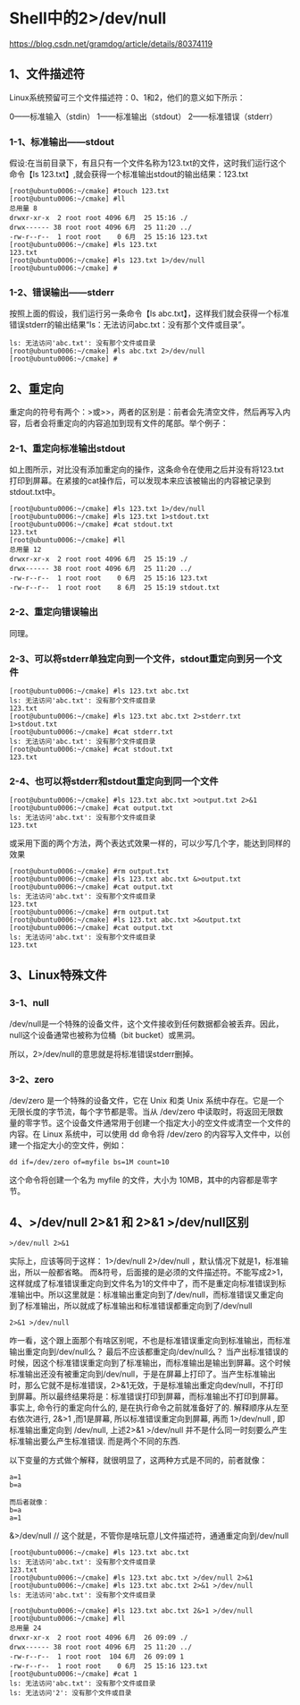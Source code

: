 # Shell中的2>/dev/null

https://blog.csdn.net/gramdog/article/details/80374119

## 1、文件描述符
Linux系统预留可三个文件描述符：0、1和2，他们的意义如下所示：

0——标准输入（stdin）
1——标准输出（stdout）
2——标准错误（stderr）

### 1-1、标准输出——stdout
假设:在当前目录下，有且只有一个文件名称为123.txt的文件，这时我们运行这个命令【ls 123.txt】,就会获得一个标准输出stdout的输出结果：123.txt
```
[root@ubuntu0006:~/cmake] #touch 123.txt
[root@ubuntu0006:~/cmake] #ll
总用量 8
drwxr-xr-x  2 root root 4096 6月  25 15:16 ./
drwx------ 38 root root 4096 6月  25 11:20 ../
-rw-r--r--  1 root root    0 6月  25 15:16 123.txt
[root@ubuntu0006:~/cmake] #ls 123.txt
123.txt
[root@ubuntu0006:~/cmake] #ls 123.txt 1>/dev/null
[root@ubuntu0006:~/cmake] #
```

### 1-2、错误输出——stderr
按照上面的假设，我们运行另一条命令【ls abc.txt】，这样我们就会获得一个标准错误stderr的输出结果“ls：无法访问abc.txt：没有那个文件或目录”。
```[root@ubuntu0006:~/cmake] #ls abc.txt
ls: 无法访问'abc.txt': 没有那个文件或目录
[root@ubuntu0006:~/cmake] #ls abc.txt 2>/dev/null
[root@ubuntu0006:~/cmake] #
```

## 2、重定向
重定向的符号有两个：>或>>，两者的区别是：前者会先清空文件，然后再写入内容，后者会将重定向的内容追加到现有文件的尾部。举个例子：

### 2-1、重定向标准输出stdout
如上图所示，对比没有添加重定向的操作，这条命令在使用之后并没有将123.txt打印到屏幕。在紧接的cat操作后，可以发现本来应该被输出的内容被记录到stdout.txt中。
```
[root@ubuntu0006:~/cmake] #ls 123.txt 1>/dev/null
[root@ubuntu0006:~/cmake] #ls 123.txt 1>stdout.txt
[root@ubuntu0006:~/cmake] #cat stdout.txt
123.txt
[root@ubuntu0006:~/cmake] #ll
总用量 12
drwxr-xr-x  2 root root 4096 6月  25 15:19 ./
drwx------ 38 root root 4096 6月  25 11:20 ../
-rw-r--r--  1 root root    0 6月  25 15:16 123.txt
-rw-r--r--  1 root root    8 6月  25 15:19 stdout.txt
```

### 2-2、重定向错误输出
同理。

### 2-3、可以将stderr单独定向到一个文件，stdout重定向到另一个文件
```
[root@ubuntu0006:~/cmake] #ls 123.txt abc.txt
ls: 无法访问'abc.txt': 没有那个文件或目录
123.txt
[root@ubuntu0006:~/cmake] #ls 123.txt abc.txt 2>stderr.txt 1>stdout.txt
[root@ubuntu0006:~/cmake] #cat stderr.txt
ls: 无法访问'abc.txt': 没有那个文件或目录
[root@ubuntu0006:~/cmake] #cat stdout.txt
123.txt
```

### 2-4、也可以将stderr和stdout重定向到同一个文件
```
[root@ubuntu0006:~/cmake] #ls 123.txt abc.txt >output.txt 2>&1
[root@ubuntu0006:~/cmake] #cat output.txt
ls: 无法访问'abc.txt': 没有那个文件或目录
123.txt
```

或采用下面的两个方法，两个表达式效果一样的，可以少写几个字，能达到同样的效果
```
[root@ubuntu0006:~/cmake] #rm output.txt
[root@ubuntu0006:~/cmake] #ls 123.txt abc.txt &>output.txt
[root@ubuntu0006:~/cmake] #cat output.txt
ls: 无法访问'abc.txt': 没有那个文件或目录
123.txt
[root@ubuntu0006:~/cmake] #rm output.txt
[root@ubuntu0006:~/cmake] #ls 123.txt abc.txt >&output.txt
[root@ubuntu0006:~/cmake] #cat output.txt
ls: 无法访问'abc.txt': 没有那个文件或目录
123.txt
```

## 3、Linux特殊文件

### 3-1、null
/dev/null是一个特殊的设备文件，这个文件接收到任何数据都会被丢弃。因此，null这个设备通常也被称为位桶（bit bucket）或黑洞。

所以，2>/dev/null的意思就是将标准错误stderr删掉。

### 3-2、zero
/dev/zero 是一个特殊的设备文件，它在 Unix 和类 Unix 系统中存在。它是一个无限长度的字节流，每个字节都是零。当从 /dev/zero 中读取时，将返回无限数量的零字节。这个设备文件通常用于创建一个指定大小的空文件或清空一个文件的内容。在 Linux 系统中，可以使用 dd 命令将 /dev/zero 的内容写入文件中，以创建一个指定大小的空文件，例如：
```
dd if=/dev/zero of=myfile bs=1M count=10
```
这个命令将创建一个名为 myfile 的文件，大小为 10MB，其中的内容都是零字节。

## 4、>/dev/null 2>&1 和 2>&1 >/dev/null区别
```
>/dev/null 2>&1
```
实际上，应该等同于这样： 1>/dev/null 2>/dev/null ，默认情况下就是1，标准输出，所以一般都省略。 而&符号，后面接的是必须的文件描述符。不能写成2>1，这样就成了标准错误重定向到文件名为1的文件中了，而不是重定向标准错误到标准输出中。所以这里就是：标准输出重定向到了/dev/null，而标准错误又重定向到了标准输出，所以就成了标准输出和标准错误都重定向到了/dev/null

```
2>&1 >/dev/null
```
咋一看，这个跟上面那个有啥区别呢，不也是标准错误重定向到标准输出，而标准输出重定向到/dev/null么？ 最后不应该都重定向/dev/null么？  当产出标准错误的时候，因这个标准错误重定向到了标准输出，而标准输出是输出到屏幕。这个时候标准输出还没有被重定向到/dev/null，于是在屏幕上打印了。当产生标准输出时，那么它就不是标准错误，2>&1无效，于是标准输出重定向dev/null，不打印到屏幕。所以最终结果将是：标准错误打印到屏幕，而标准输出不打印到屏幕。
事实上, 命令行的重定向什么的, 是在执行命令之前就准备好了的. 解释顺序从左至右依次进行, 2&>1 ,而1是屏幕, 所以标准错误重定向到屏幕, 再而 1>/dev/null , 即标准输出重定向到 /dev/null, 上述2>&1 >/dev/null 并不是什么同一时刻要么产生标准输出要么产生标准错误. 而是两个不同的东西.


以下变量的方式做个解释，就很明显了，这两种方式是不同的，前者就像：
```
a=1
b=a

而后者就像：
b=a
a=1
```
&>/dev/null
// 这个就是，不管你是啥玩意儿文件描述符，通通重定向到/dev/null

```
[root@ubuntu0006:~/cmake] #ls 123.txt abc.txt
ls: 无法访问'abc.txt': 没有那个文件或目录
123.txt
[root@ubuntu0006:~/cmake] #ls 123.txt abc.txt >/dev/null 2>&1
[root@ubuntu0006:~/cmake] #ls 123.txt abc.txt 2>&1 >/dev/null
ls: 无法访问'abc.txt': 没有那个文件或目录

[root@ubuntu0006:~/cmake] #ls 123.txt abc.txt 2&>1 >/dev/null
[root@ubuntu0006:~/cmake] #ll
总用量 24
drwxr-xr-x  2 root root 4096 6月  26 09:09 ./
drwx------ 38 root root 4096 6月  25 11:20 ../
-rw-r--r--  1 root root  104 6月  26 09:09 1
-rw-r--r--  1 root root    0 6月  25 15:16 123.txt
[root@ubuntu0006:~/cmake] #cat 1
ls: 无法访问'abc.txt': 没有那个文件或目录
ls: 无法访问'2': 没有那个文件或目录
```



